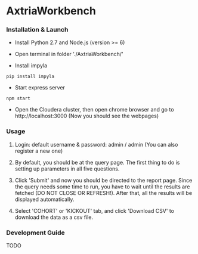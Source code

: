 # AxtriaWorkbench
### Installation & Launch

* Install Python 2.7 and Node.js (version >= 6)

* Open terminal in folder './AxtriaWorkbench/'

* Install impyla
```shell
pip install impyla
```

* Start express server
```shell
npm start
```

* Open the Cloudera cluster, then open chrome browser and go to http://localhost:3000 (Now you should see the webpages)

### Usage

1. Login: default username & password: admin / admin (You can also register a new one)

2. By default, you should be at the query page. The first thing to do is setting up parameters in all five questions.

3. Click 'Submit' and now you should be directed to the report page. Since the query needs some time to run, you have to wait until the results are fetched (DO NOT CLOSE OR REFRESH!). After that, all the results will be displayed automatically.

4. Select 'COHORT' or 'KICKOUT' tab, and click 'Download CSV' to download the data as a csv file.

### Development Guide

TODO
